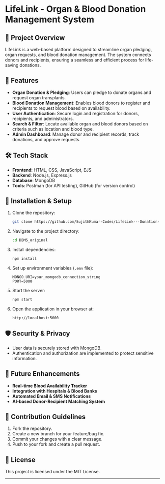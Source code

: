 # LifeLink - Organ & Blood Donation Management System

## 📌 Project Overview
LifeLink is a web-based platform designed to streamline organ pledging, organ requests, and blood donation management. The system connects donors and recipients, ensuring a seamless and efficient process for life-saving donations.

## 🌟 Features

- **Organ Donation & Pledging**: Users can pledge to donate organs and request organ transplants.
- **Blood Donation Management**: Enables blood donors to register and recipients to request blood based on availability.
- **User Authentication**: Secure login and registration for donors, recipients, and administrators.
- **Search & Filter**: Locate available organ and blood donors based on criteria such as location and blood type.
- **Admin Dashboard**: Manage donor and recipient records, track donations, and approve requests.

## 🛠️ Tech Stack

- **Frontend**: HTML, CSS, JavaScript, EJS
- **Backend**: Node.js, Express.js
- **Database**: MongoDB
- **Tools**: Postman (for API testing), GitHub (for version control)

## 🚀 Installation & Setup

1. Clone the repository:
   ```sh
   git clone https://github.com/SujithKumar-Codes/LifeLink---Donation-Management-System.git
   ```
2. Navigate to the project directory:
   ```sh
   cd DBMS_original
   ```
3. Install dependencies:
   ```sh
   npm install
   ```
4. Set up environment variables (`.env` file):
   ```
   MONGO_URI=your_mongodb_connection_string
   PORT=5000
   ```
5. Start the server:
   ```sh
   npm start
   ```
6. Open the application in your browser at:
   ```
   http://localhost:5000
   ```

## 🛡️ Security & Privacy
- User data is securely stored with MongoDB.
- Authentication and authorization are implemented to protect sensitive information.

## 🚧 Future Enhancements
- **Real-time Blood Availability Tracker**
- **Integration with Hospitals & Blood Banks**
- **Automated Email & SMS Notifications**
- **AI-based Donor-Recipient Matching System**

## 🤝 Contribution Guidelines
1. Fork the repository.
2. Create a new branch for your feature/bug fix.
3. Commit your changes with a clear message.
4. Push to your fork and create a pull request.

## 📜 License
This project is licensed under the MIT License.

---
